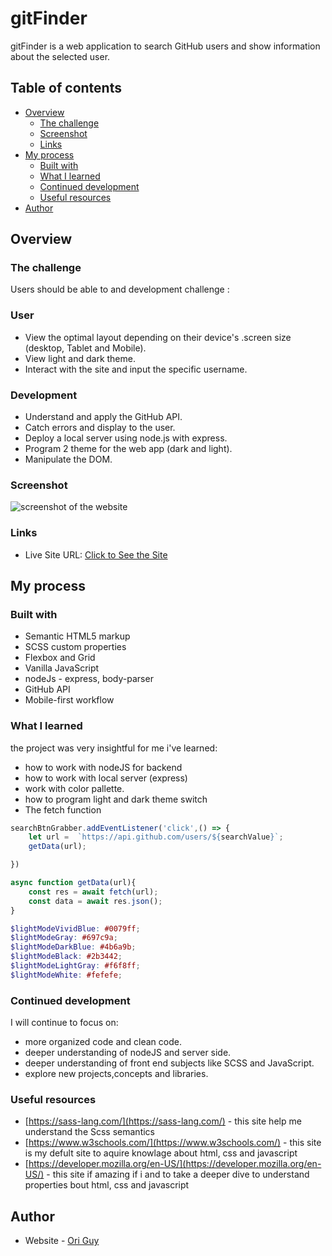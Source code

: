 # gitFinder

gitFinder is a web application to search GitHub users and show information about the selected user.


## Table of contents

- [Overview](#overview)
  - [The challenge](#the-challenge)
  - [Screenshot](#screenshot)
  - [Links](#links)
- [My process](#my-process)
  - [Built with](#built-with)
  - [What I learned](#what-i-learned)
  - [Continued development](#continued-development)
  - [Useful resources](#useful-resources)
- [Author](#author)

## Overview

### The challenge

Users should be able to and development challenge :

### User

- View the optimal layout depending on their device's .screen size (desktop, Tablet and Mobile).
- View light and dark theme.
- Interact with the site and input the specific username.

### Development

- Understand and apply the GitHub API.
- Catch errors and display to the user.
- Deploy a local server using node.js with express.
- Program 2 theme for the web app (dark and light).
- Manipulate the DOM.

### Screenshot

![screenshot of the website](/images/READMEPhoto.jpg)

### Links

- Live Site URL: [ Click to See the Site](https://gitfinderapp.herokuapp.com/)

## My process

### Built with

- Semantic HTML5 markup
- SCSS custom properties
- Flexbox and Grid
- Vanilla JavaScript
- nodeJs - express, body-parser
- GitHub API
- Mobile-first workflow

### What I learned

the project was very insightful for me i've learned:

- how to work with nodeJS for backend
- how to work with local server (express)
- work with color pallette.
- how to program light and dark theme switch
- The fetch function

```JavaScript
searchBtnGrabber.addEventListener('click',() => {
    let url =  `https://api.github.com/users/${searchValue}`; 
    getData(url);

})
```

```JavaScript
async function getData(url){
    const res = await fetch(url);
    const data = await res.json();
}
```

```SCSS
$lightModeVividBlue: #0079ff;
$lightModeGray: #697c9a;
$lightModeDarkBlue: #4b6a9b;
$lightModeBlack: #2b3442;
$lightModeLightGray: #f6f8ff;
$lightModeWhite: #fefefe;

```

### Continued development

I will continue to focus on:

- more organized code and clean code.
- deeper understanding of nodeJS and server side.
- deeper understanding of front end subjects like SCSS and JavaScript.
- explore new projects,concepts and libraries.

### Useful resources

- [https://sass-lang.com/](https://sass-lang.com/) - this site help me understand the Scss semantics
- [https://www.w3schools.com/](https://www.w3schools.com/) - this site is my defult site to aquire knowlage about html, css and javascript
- [https://developer.mozilla.org/en-US/](https://developer.mozilla.org/en-US/) - this site if amazing if i and to take a deeper dive to understand properties bout html, css and javascript

## Author

- Website - [Ori Guy](https://github.com/origuy)
